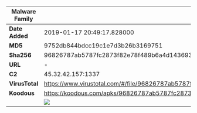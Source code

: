 | Malware Family | SandroRat                                                    |
| -------------- | ------------------------------------------------------------ |
| **Date Added** | 2019-01-17 20:49:17.828000                                                   |
| **MD5**        | 9752db844bdcc19c1e7d3b26b3169751                             |
| **Sha256**     | 96826787ab5787fc2873f82e78f489b6a4d143693c0b85ccb8dedff4283948ee |
| **URL**        | -                                                            |
| **C2**         | 45.32.42.157:1337 |
| **VirusTotal** | https://www.virustotal.com/#/file/96826787ab5787fc2873f82e78f489b6a4d143693c0b85ccb8dedff4283948ee/detection |
| **Koodous**    | https://koodous.com/apks/96826787ab5787fc2873f82e78f489b6a4d143693c0b85ccb8dedff4283948ee |
|                | ![](../assets/96826787ab5787fc2873f82e78f489b6a4d143693c0b85ccb8dedff4283948ee.png) |